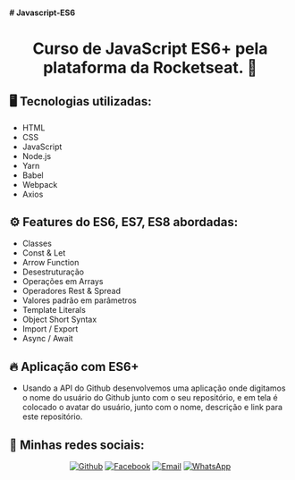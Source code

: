 <h4># Javascript-ES6</h4>

<h1 align="center">
 Curso de JavaScript ES6+ pela plataforma da Rocketseat. 🚀
</h1>

<h2>🖥 Tecnologias utilizadas:</h2>

- HTML
- CSS
- JavaScript
- Node.js
- Yarn
- Babel
- Webpack
- Axios

<h2>⚙ Features do ES6, ES7, ES8 abordadas:</h2>

- Classes
- Const & Let
- Arrow Function
- Desestruturação
- Operações em Arrays
- Operadores Rest & Spread
- Valores padrão em parâmetros
- Template Literals
- Object Short Syntax
- Import / Export
- Async / Await

<h2>🔥 Aplicação com ES6+</h2>

- Usando a API do Github desenvolvemos uma aplicação onde digitamos o nome do usuário do Github junto com o seu repositório, e em tela
é colocado o avatar do usuário, junto com o nome, descrição e link para este repositório.


<h2>📱 Minhas redes sociais:</h2>

<p align="center">
   <a href="https://github.com/thallesyasmim" target="_blank" >
    <img alt="Github" src="https://img.shields.io/badge/Github--%23F8952D?style=social&logo=github"></a>
    
      
  <a href="https://www.facebook.com/thalles.gabriel.1690" target="_blank" >
    <img alt="Facebook" src="https://img.shields.io/badge/Facebook--%23F8952D?style=social&logo=facebook"></a>
    
    
  <a href="mailto:ithallesgabriel1307@gmail.com" target="_blank" >
    <img alt="Email" src="https://img.shields.io/badge/Email--%23F8952D?style=social&logo=gmail"></a> 
  
  <a href="https://api.whatsapp.com/send?phone=5511989352938" target="_blank" >
    <img alt="WhatsApp" src="https://img.shields.io/badge/Whatsapp--%23F8952D?style=social&logo=whatsapp"></a>
 </p>
